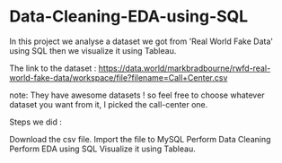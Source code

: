 # Data-Cleaning-EDA-using-SQL
In this project we analyse a dataset we got from 'Real World Fake Data' using SQL then we visualize it using Tableau.

The link to the dataset : https://data.world/markbradbourne/rwfd-real-world-fake-data/workspace/file?filename=Call+Center.csv

note: They have awesome datasets ! so feel free to choose whatever dataset you want from it, I picked the call-center one.

Steps we did :

Download the csv file.
Import the file to MySQL
Perform Data Cleaning 
Perform EDA using SQL
Visualize it using Tableau.

